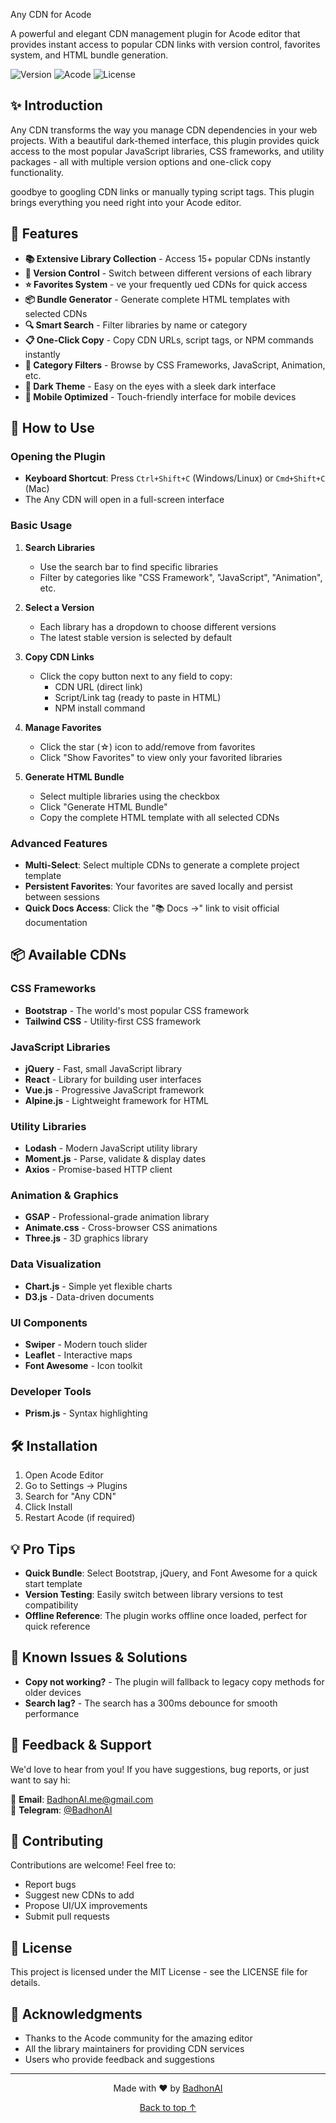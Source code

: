 Any CDN for Acode

A powerful and elegant CDN management plugin for Acode editor that provides instant access to popular CDN links with version control, favorites system, and HTML bundle generation.

![Version](https://img.shields.io/badge/version-1.0.0-blue.svg)
![Acode](https://img.shields.io/badge/Acode-Plugin-purple.svg)
![License](https://img.shields.io/badge/license-MIT-green.svg)

## ✨ Introduction

Any CDN transforms the way you manage CDN dependencies in your web projects. With a beautiful dark-themed interface, this plugin provides quick access to the most popular JavaScript libraries, CSS frameworks, and utility packages - all with multiple version options and one-click copy functionality.

 goodbye to googling CDN links or manually typing script tags. This plugin brings everything you need right into your Acode editor.

## 🎯 Features

- **📚 Extensive Library Collection** - Access 15+ popular CDNs instantly
- **🔄 Version Control** - Switch between different versions of each library
- **⭐ Favorites System** - ve your frequently ued CDNs for quick access
- **📦 Bundle Generator** - Generate complete HTML templates with selected CDNs
- **🔍 Smart Search** - Filter libraries by name or category
- **📋 One-Click Copy** - Copy CDN URLs, script tags, or NPM commands instantly
- **🎨 Category Filters** - Browse by CSS Frameworks, JavaScript, Animation, etc.
- **🌙 Dark Theme** - Easy on the eyes with a sleek dark interface
- **📱 Mobile Optimized** - Touch-friendly interface for mobile devices

## 📖 How to Use

### Opening the Plugin
- **Keyboard Shortcut**: Press `Ctrl+Shift+C` (Windows/Linux) or `Cmd+Shift+C` (Mac)
- The Any CDN will open in a full-screen interface

### Basic Usage

1. **Search Libraries**
   - Use the search bar to find specific libraries
   - Filter by categories like "CSS Framework", "JavaScript", "Animation", etc.

2. **Select a Version**
   - Each library has a dropdown to choose different versions
   - The latest stable version is selected by default

3. **Copy CDN Links**
   - Click the copy button next to any field to copy:
     - CDN URL (direct link)
     - Script/Link tag (ready to paste in HTML)
     - NPM install command

4. **Manage Favorites**
   - Click the star (☆) icon to add/remove from favorites
   - Click "Show Favorites" to view only your favorited libraries

5. **Generate HTML Bundle**
   - Select multiple libraries using the checkbox
   - Click "Generate HTML Bundle"
   - Copy the complete HTML template with all selected CDNs

### Advanced Features

- **Multi-Select**: Select multiple CDNs to generate a complete project template
- **Persistent Favorites**: Your favorites are saved locally and persist between sessions
- **Quick Docs Access**: Click the "📚 Docs →" link to visit official documentation

## 📦 Available CDNs

### CSS Frameworks
- **Bootstrap** - The world's most popular CSS framework
- **Tailwind CSS** - Utility-first CSS framework

### JavaScript Libraries
- **jQuery** - Fast, small JavaScript library
- **React** - Library for building user interfaces
- **Vue.js** - Progressive JavaScript framework
- **Alpine.js** - Lightweight framework for HTML

### Utility Libraries
- **Lodash** - Modern JavaScript utility library
- **Moment.js** - Parse, validate & display dates
- **Axios** - Promise-based HTTP client

### Animation & Graphics
- **GSAP** - Professional-grade animation library
- **Animate.css** - Cross-browser CSS animations
- **Three.js** - 3D graphics library

### Data Visualization
- **Chart.js** - Simple yet flexible charts
- **D3.js** - Data-driven documents

### UI Components
- **Swiper** - Modern touch slider
- **Leaflet** - Interactive maps
- **Font Awesome** - Icon toolkit

### Developer Tools
- **Prism.js** - Syntax highlighting

## 🛠️ Installation

1. Open Acode Editor
2. Go to Settings → Plugins
3. Search for "Any CDN"
4. Click Install
5. Restart Acode (if required)

## 💡 Pro Tips

- **Quick Bundle**: Select Bootstrap, jQuery, and Font Awesome for a quick start template
- **Version Testing**: Easily switch between library versions to test compatibility
- **Offline Reference**: The plugin works offline once loaded, perfect for quick reference

## 🐛 Known Issues & Solutions

- **Copy not working?** - The plugin will fallback to legacy copy methods for older devices
- **Search lag?** - The search has a 300ms debounce for smooth performance

## 📮 Feedback & Support

We'd love to hear from you! If you have suggestions, bug reports, or just want to say hi:

📧 **Email**: [BadhonAI.me@gmail.com](mailto:BadhonAI.me@gmail.com)  
💬 **Telegram**: [@BadhonAI](https://t.me/BadhonAI)

## 🤝 Contributing

Contributions are welcome! Feel free to:
- Report bugs
- Suggest new CDNs to add
- Propose UI/UX improvements
- Submit pull requests

## 📄 License

This project is licensed under the MIT License - see the LICENSE file for details.

## 🙏 Acknowledgments

- Thanks to the Acode community for the amazing editor
- All the library maintainers for providing CDN services
- Users who provide feedback and suggestions

---

<p align="center">
  Made with ❤️ by <a href="https://t.me/BadhonAI">BadhonAI</a>
</p>

<p align="center">
  <a href="#-cdn-library-hub-for-acode">Back to top ↑</a>
</p>